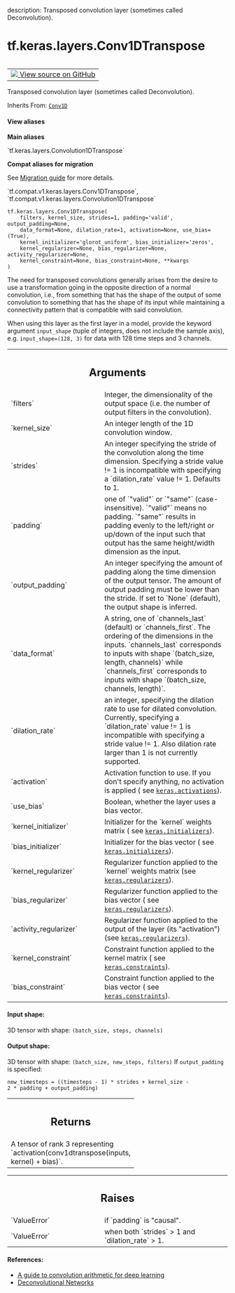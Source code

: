 description: Transposed convolution layer (sometimes called Deconvolution).

<div itemscope itemtype="http://developers.google.com/ReferenceObject">
<meta itemprop="name" content="tf.keras.layers.Conv1DTranspose" />
<meta itemprop="path" content="Stable" />
<meta itemprop="property" content="__init__"/>
<meta itemprop="property" content="__new__"/>
</div>

# tf.keras.layers.Conv1DTranspose

<!-- Insert buttons and diff -->

<table class="tfo-notebook-buttons tfo-api nocontent" align="left">
<td>
  <a target="_blank" href="https://github.com/tensorflow/tensorflow/blob/r2.4/tensorflow/python/keras/layers/convolutional.py#L823-L1065">
    <img src="https://www.tensorflow.org/images/GitHub-Mark-32px.png" />
    View source on GitHub
  </a>
</td>
</table>



Transposed convolution layer (sometimes called Deconvolution).

Inherits From: [`Conv1D`](../../../tf/keras/layers/Conv1D.md)

<section class="expandable">
  <h4 class="showalways">View aliases</h4>
  <p>
<b>Main aliases</b>
<p>`tf.keras.layers.Convolution1DTranspose`</p>

<b>Compat aliases for migration</b>
<p>See
<a href="https://www.tensorflow.org/guide/migrate">Migration guide</a> for
more details.</p>
<p>`tf.compat.v1.keras.layers.Conv1DTranspose`, `tf.compat.v1.keras.layers.Convolution1DTranspose`</p>
</p>
</section>

<pre class="devsite-click-to-copy prettyprint lang-py tfo-signature-link">
<code>tf.keras.layers.Conv1DTranspose(
    filters, kernel_size, strides=1, padding='valid', output_padding=None,
    data_format=None, dilation_rate=1, activation=None, use_bias=(True),
    kernel_initializer='glorot_uniform', bias_initializer='zeros',
    kernel_regularizer=None, bias_regularizer=None, activity_regularizer=None,
    kernel_constraint=None, bias_constraint=None, **kwargs
)
</code></pre>



<!-- Placeholder for "Used in" -->

The need for transposed convolutions generally arises
from the desire to use a transformation going in the opposite direction
of a normal convolution, i.e., from something that has the shape of the
output of some convolution to something that has the shape of its input
while maintaining a connectivity pattern that is compatible with
said convolution.

When using this layer as the first layer in a model,
provide the keyword argument `input_shape`
(tuple of integers, does not include the sample axis),
e.g. `input_shape=(128, 3)` for data with 128 time steps and 3 channels.

<!-- Tabular view -->
 <table class="responsive fixed orange">
<colgroup><col width="214px"><col></colgroup>
<tr><th colspan="2"><h2 class="add-link">Arguments</h2></th></tr>

<tr>
<td>
`filters`
</td>
<td>
Integer, the dimensionality of the output space
(i.e. the number of output filters in the convolution).
</td>
</tr><tr>
<td>
`kernel_size`
</td>
<td>
An integer length of the 1D convolution window.
</td>
</tr><tr>
<td>
`strides`
</td>
<td>
An integer specifying the stride of the convolution along the
time dimension. Specifying a stride value != 1 is incompatible with
specifying a `dilation_rate` value != 1. Defaults to 1.
</td>
</tr><tr>
<td>
`padding`
</td>
<td>
one of `"valid"` or `"same"` (case-insensitive).
`"valid"` means no padding. `"same"` results in padding evenly to
the left/right or up/down of the input such that output has the same
height/width dimension as the input.
</td>
</tr><tr>
<td>
`output_padding`
</td>
<td>
An integer specifying the amount of padding along
the time dimension of the output tensor.
The amount of output padding must be lower than the stride.
If set to `None` (default), the output shape is inferred.
</td>
</tr><tr>
<td>
`data_format`
</td>
<td>
A string, one of `channels_last` (default) or `channels_first`.
The ordering of the dimensions in the inputs.
`channels_last` corresponds to inputs with shape
`(batch_size, length, channels)` while `channels_first` corresponds to
inputs with shape `(batch_size, channels, length)`.
</td>
</tr><tr>
<td>
`dilation_rate`
</td>
<td>
an integer, specifying
the dilation rate to use for dilated convolution.
Currently, specifying a `dilation_rate` value != 1 is
incompatible with specifying a stride value != 1.
Also dilation rate larger than 1 is not currently supported.
</td>
</tr><tr>
<td>
`activation`
</td>
<td>
Activation function to use.
If you don't specify anything, no activation is applied (
see <a href="../../../tf/keras/activations.md"><code>keras.activations</code></a>).
</td>
</tr><tr>
<td>
`use_bias`
</td>
<td>
Boolean, whether the layer uses a bias vector.
</td>
</tr><tr>
<td>
`kernel_initializer`
</td>
<td>
Initializer for the `kernel` weights matrix (
see <a href="../../../tf/keras/initializers.md"><code>keras.initializers</code></a>).
</td>
</tr><tr>
<td>
`bias_initializer`
</td>
<td>
Initializer for the bias vector (
see <a href="../../../tf/keras/initializers.md"><code>keras.initializers</code></a>).
</td>
</tr><tr>
<td>
`kernel_regularizer`
</td>
<td>
Regularizer function applied to
the `kernel` weights matrix (see <a href="../../../tf/keras/regularizers.md"><code>keras.regularizers</code></a>).
</td>
</tr><tr>
<td>
`bias_regularizer`
</td>
<td>
Regularizer function applied to the bias vector (
see <a href="../../../tf/keras/regularizers.md"><code>keras.regularizers</code></a>).
</td>
</tr><tr>
<td>
`activity_regularizer`
</td>
<td>
Regularizer function applied to
the output of the layer (its "activation") (see <a href="../../../tf/keras/regularizers.md"><code>keras.regularizers</code></a>).
</td>
</tr><tr>
<td>
`kernel_constraint`
</td>
<td>
Constraint function applied to the kernel matrix (
see <a href="../../../tf/keras/constraints.md"><code>keras.constraints</code></a>).
</td>
</tr><tr>
<td>
`bias_constraint`
</td>
<td>
Constraint function applied to the bias vector (
see <a href="../../../tf/keras/constraints.md"><code>keras.constraints</code></a>).
</td>
</tr>
</table>



#### Input shape:

3D tensor with shape:
`(batch_size, steps, channels)`



#### Output shape:

3D tensor with shape:
`(batch_size, new_steps, filters)`
If `output_padding` is specified:
```
new_timesteps = ((timesteps - 1) * strides + kernel_size -
2 * padding + output_padding)
```



<!-- Tabular view -->
 <table class="responsive fixed orange">
<colgroup><col width="214px"><col></colgroup>
<tr><th colspan="2"><h2 class="add-link">Returns</h2></th></tr>
<tr class="alt">
<td colspan="2">
A tensor of rank 3 representing
`activation(conv1dtranspose(inputs, kernel) + bias)`.
</td>
</tr>

</table>



<!-- Tabular view -->
 <table class="responsive fixed orange">
<colgroup><col width="214px"><col></colgroup>
<tr><th colspan="2"><h2 class="add-link">Raises</h2></th></tr>

<tr>
<td>
`ValueError`
</td>
<td>
if `padding` is "causal".
</td>
</tr><tr>
<td>
`ValueError`
</td>
<td>
when both `strides` > 1 and `dilation_rate` > 1.
</td>
</tr>
</table>



#### References:

- [A guide to convolution arithmetic for deep learning](
  https://arxiv.org/abs/1603.07285v1)
- [Deconvolutional Networks](
  https://www.matthewzeiler.com/mattzeiler/deconvolutionalnetworks.pdf)


